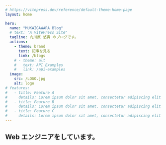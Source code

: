 ```yaml
---
# https://vitepress.dev/reference/default-theme-home-page
layout: home

hero:
  name: "MUKAIGAWARA Blog"
  # text: "A VitePress Site"
  tagline: 向川原 悠貴 のブログです。
  actions:
    - theme: brand
      text: 記事を見る
      link: /blogs
    # - theme: alt
    #   text: API Examples
    #   link: /api-examples
  image:
    src: /LOGO.jpg
    alt: logo
# features:
#   - title: Feature A
#     details: Lorem ipsum dolor sit amet, consectetur adipiscing elit
#   - title: Feature B
#     details: Lorem ipsum dolor sit amet, consectetur adipiscing elit
#   - title: Feature C
#     details: Lorem ipsum dolor sit amet, consectetur adipiscing elit
---
```


## Web エンジニアをしています。
